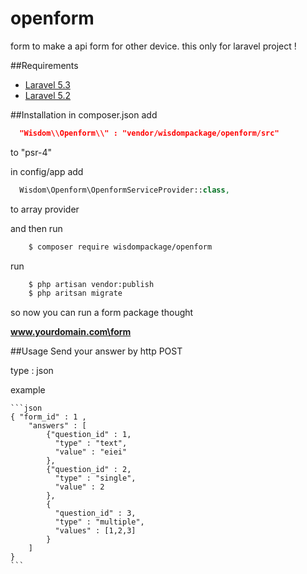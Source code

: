 # openform
form to make a api form for other device. this only for laravel project !

##Requirements
* [Laravel 5.3](https://laravel.com/docs/5.3)
* [Laravel 5.2](https://laravel.com/docs/5.2)

##Installation
  in composer.json add
  ```json
    "Wisdom\\Openform\\" : "vendor/wisdompackage/openform/src"
  ```
  to "psr-4"
  
  in config/app add
  ```php
    Wisdom\Openform\OpenformServiceProvider::class,
  ```
  to array provider
  
  
  and then run 
  ```bash
      $ composer require wisdompackage/openform
  ```
  
  run
  ```bash
      $ php artisan vendor:publish
      $ php aritsan migrate
  ```
  
  so now you can run a form package thought
  
  <b>www.yourdomain.com\form</b>
  
##Usage
  Send your answer by http POST
  
  type : json
  
  example
  
    ```json
    { "form_id" : 1 ,
        "answers" : [
            {"question_id" : 1,
              "type" : "text",
              "value" : "eiei"
            },
            {"question_id" : 2,
              "type" : "single",
              "value" : 2
            },
            {
              "question_id" : 3,
              "type" : "multiple",
              "values" : [1,2,3]
            }
        ]	
    }
    ```





